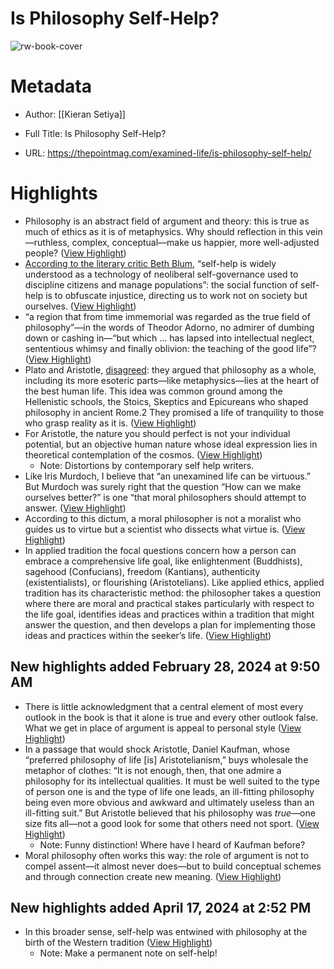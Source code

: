 # Is Philosophy Self-Help?

![rw-book-cover](https://thepointmag.com/wp-content/uploads/2024/02/BOETHIUS_AND_PHILOSOPHY-light.jpg)

# Metadata
- Author: [[Kieran Setiya]]
- Full Title: Is Philosophy Self-Help?

- URL: https://thepointmag.com/examined-life/is-philosophy-self-help/

# Highlights
- Philosophy is an abstract field of argument and theory: this is true as much of ethics as it is of metaphysics. Why should reflection in this vein—ruthless, complex, conceptual—make us happier, more well-adjusted people? ([View Highlight](https://read.readwise.io/read/01hqq6mnkjkn93965dbj5k7cx1))
- [According to the literary critic Beth Blum](https://www.cambridge.org/core/journals/pmla/article/abs/selfhelp-hermeneutic-its-global-history-and-literary-future/CBB376E643124A18E54789A409BFB961), “self-help is widely understood as a technology of neoliberal self-governance used to discipline citizens and manage populations”: the social function of self-help is to obfuscate injustice, directing us to work not on society but ourselves. ([View Highlight](https://read.readwise.io/read/01hqq6pqxeqpetgdnf41rd6e7x))
- “a region that from time immemorial was regarded as the true field of philosophy”—in the words of Theodor Adorno, no admirer of dumbing down or cashing in—“but which … has lapsed into intellectual neglect, sententious whimsy and finally oblivion: the teaching of the good life”? ([View Highlight](https://read.readwise.io/read/01hqq6r1k6qm472gwatpkmhxzb))
- Plato and Aristotle, [disagreed](https://www.theatlantic.com/books/archive/2023/06/western-philosophy-plato-athens-diogenes-cynic-books/674368/): they argued that philosophy as a whole, including its more esoteric parts—like metaphysics—lies at the heart of the best human life. This idea was common ground among the Hellenistic schools, the Stoics, Skeptics and Epicureans who shaped philosophy in ancient Rome.2 They promised a life of tranquility to those who grasp reality as it is. ([View Highlight](https://read.readwise.io/read/01hqq6sngbng3ezq5k7awtrber))
- For Aristotle, the nature you should perfect is not your individual potential, but an objective human nature whose ideal expression lies in theoretical contemplation of the cosmos. ([View Highlight](https://read.readwise.io/read/01hqq6tk8w6ybjxchyajshvrf0))
    - Note: Distortions by contemporary self help writers.
- Like Iris Murdoch, I believe that “an unexamined life can be virtuous.” But Murdoch was surely right that the question “How can we make ourselves better?” is one “that moral philosophers should attempt to answer. ([View Highlight](https://read.readwise.io/read/01hqq6vjnnvkn4z7q4an4bnsef))
- According to this dictum, a moral philosopher is not a moralist who guides us to virtue but a scientist who dissects what virtue is. ([View Highlight](https://read.readwise.io/read/01hqq6z0628w778cwhe9jmk7hy))
- In applied tradition the focal questions concern how a person can embrace a comprehensive life goal, like enlightenment (Buddhists), sagehood (Confucians), freedom (Kantians), authenticity (existentialists), or flourishing (Aristotelians). Like applied ethics, applied tradition has its characteristic method: the philosopher takes a question where there are moral and practical stakes particularly with respect to the life goal, identifies ideas and practices within a tradition that might answer the question, and then develops a plan for implementing those ideas and practices within the seeker’s life. ([View Highlight](https://read.readwise.io/read/01hqq71a82gr0sa3czmzbm6e7s))
## New highlights added February 28, 2024 at 9:50 AM
- There is little acknowledgment that a central element of most every outlook in the book is that it alone is true and every other outlook false. What we get in place of argument is appeal to personal style ([View Highlight](https://read.readwise.io/read/01hqq77mw05dp6gb3cjkg7zyrs))
- In a passage that would shock Aristotle, Daniel Kaufman, whose “preferred philosophy of life [is] Aristotelianism,” buys wholesale the metaphor of clothes: “It is not enough, then, that one admire a philosophy for its intellectual qualities. It must be well suited to the type of person one is and the type of life one leads, an ill-fitting philosophy being even more obvious and awkward and ultimately useless than an ill-fitting suit.” But Aristotle believed that his philosophy was *true*—one size fits all—not a good look for some that others need not sport. ([View Highlight](https://read.readwise.io/read/01hqq75dj56caetj1es78t72ta))
    - Note: Funny distinction! Where have I heard of Kaufman before?
- Moral philosophy often works this way: the role of argument is not to compel assent—it almost never does—but to build conceptual schemes and through connection create new meaning. ([View Highlight](https://read.readwise.io/read/01hqq7s3nh1bm9v31hndjmrk14))
## New highlights added April 17, 2024 at 2:52 PM
- In this broader sense, self-help was entwined with philosophy at the birth of the Western tradition ([View Highlight](https://read.readwise.io/read/01hv8nsmrqzthmgwevaq7sghe6))
    - Note: Make a permanent note on self-help!
